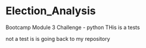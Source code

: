# Election_Analysis
Bootcamp Module 3 Challenge - python
THis is a tests

 not a test is is going back to  my repository 
